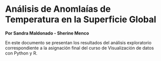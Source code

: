 # Análisis de Anomlaías de Temperatura en la Superficie Global

**Por Sandra Maldonado - Sherine Menco**

En este documento se presentan los resultados del análisis exploratorio correspondiente a la asignación final del curso de Visualización de datos con Python y R. 

```{tableofcontents}
```
